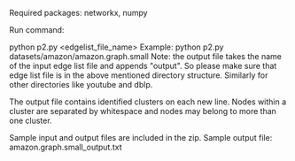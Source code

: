 
Required packages: networkx, numpy

Run command:

python p2.py <edgelist_file_name>
Example:
python p2.py datasets/amazon/amazon.graph.small
Note: the output file takes the name of the input edge list file and appends "output". So please make sure that edge list file is in the above mentioned directory structure. Similarly for other directories like youtube and dblp.

The output file contains identified clusters on each new line. Nodes within a cluster are separated by whitespace and nodes may belong to more than one cluster.

Sample input and output files are included in the zip.
Sample output file: amazon.graph.small_output.txt
